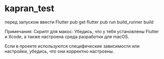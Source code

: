 # kapran_test

перед запуском ввести 
Flutter pub get
flutter pub run build_runner build  


Примечания:
Скрипт для макос:
Убедись, что у тебя установлены Flutter и Xcode, а также настроена среда разработки для macOS.

Если в проекте используются специфические зависимости или настройки, убедись, что они корректно настроены.
